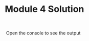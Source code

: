 <!DOCTYPE html> 
 <html> 
 <head> 
   <meta charset="utf-8"> 
   <title>Module 4 Solution Starter</title> 
   <script src="js/SpeakHello.js"></script> 
   <script src="js/SpeakGoodBye.js"></script> 
   <script src="js/script.js"></script> 
 </head> 
 <body> 
   <h1>Module 4 Solution </h1> 
   <p> Open the console to see the output</p> 
 </body> 
 </html>
